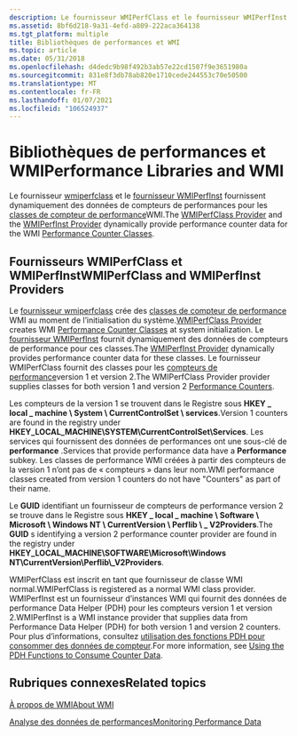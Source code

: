```yaml
---
description: Le fournisseur WMIPerfClass et le fournisseur WMIPerfInst fournissent dynamiquement des données de compteurs de performances pour les classes de compteur de performance WMI.
ms.assetid: 8bf6d218-9a31-4efd-a809-222aca364138
ms.tgt_platform: multiple
title: Bibliothèques de performances et WMI
ms.topic: article
ms.date: 05/31/2018
ms.openlocfilehash: d4dedc9b98f492b3ab57e22cd1507f9e3651980a
ms.sourcegitcommit: 831e8f3db78ab820e1710cede244553c70e50500
ms.translationtype: MT
ms.contentlocale: fr-FR
ms.lasthandoff: 01/07/2021
ms.locfileid: "106524937"
---
```

# <a name="performance-libraries-and-wmi"></a><span data-ttu-id="a0d09-103">Bibliothèques de performances et WMI</span><span class="sxs-lookup"><span data-stu-id="a0d09-103">Performance Libraries and WMI</span></span>

<span data-ttu-id="a0d09-104">Le fournisseur [wmiperfclass](wmiperfclass-provider.md) et le [fournisseur WMIPerfInst](wmiperfinst-provider.md) fournissent dynamiquement des données de compteurs de performances pour les [classes de compteur de performance](/windows/desktop/CIMWin32Prov/performance-counter-classes)WMI.</span><span class="sxs-lookup"><span data-stu-id="a0d09-104">The [WMIPerfClass Provider](wmiperfclass-provider.md) and the [WMIPerfInst Provider](wmiperfinst-provider.md) dynamically provide performance counter data for the WMI [Performance Counter Classes](/windows/desktop/CIMWin32Prov/performance-counter-classes).</span></span>

## <a name="wmiperfclass-and-wmiperfinst-providers"></a><span data-ttu-id="a0d09-105">Fournisseurs WMIPerfClass et WMIPerfInst</span><span class="sxs-lookup"><span data-stu-id="a0d09-105">WMIPerfClass and WMIPerfInst Providers</span></span>

<span data-ttu-id="a0d09-106">Le [fournisseur wmiperfclass](wmiperfclass-provider.md) crée des [classes de compteur de performance](/windows/desktop/CIMWin32Prov/performance-counter-classes) WMI au moment de l’initialisation du système.</span><span class="sxs-lookup"><span data-stu-id="a0d09-106">[WMIPerfClass Provider](wmiperfclass-provider.md) creates WMI [Performance Counter Classes](/windows/desktop/CIMWin32Prov/performance-counter-classes) at system initialization.</span></span> <span data-ttu-id="a0d09-107">Le [fournisseur WMIPerfInst](wmiperfinst-provider.md) fournit dynamiquement des données de compteurs de performance pour ces classes.</span><span class="sxs-lookup"><span data-stu-id="a0d09-107">The [WMIPerfInst Provider](wmiperfinst-provider.md) dynamically provides performance counter data for these classes.</span></span> <span data-ttu-id="a0d09-108">Le fournisseur WMIPerfClass fournit des classes pour les [compteurs de performance](/windows/desktop/PerfCtrs/performance-counters-portal)version 1 et version 2.</span><span class="sxs-lookup"><span data-stu-id="a0d09-108">The WMIPerfClass Provider provider supplies classes for both version 1 and version 2 [Performance Counters](/windows/desktop/PerfCtrs/performance-counters-portal).</span></span>

<span data-ttu-id="a0d09-109">Les compteurs de la version 1 se trouvent dans le Registre sous **HKEY \_ local \_ machine \\ System \\ CurrentControlSet \\ services**.</span><span class="sxs-lookup"><span data-stu-id="a0d09-109">Version 1 counters are found in the registry under **HKEY\_LOCAL\_MACHINE\\SYSTEM\\CurrentControlSet\\Services**.</span></span> <span data-ttu-id="a0d09-110">Les services qui fournissent des données de performances ont une sous-clé de **performance** .</span><span class="sxs-lookup"><span data-stu-id="a0d09-110">Services that provide performance data have a **Performance** subkey.</span></span> <span data-ttu-id="a0d09-111">Les classes de performance WMI créées à partir des compteurs de la version 1 n’ont pas de « compteurs » dans leur nom.</span><span class="sxs-lookup"><span data-stu-id="a0d09-111">WMI performance classes created from version 1 counters do not have "Counters" as part of their name.</span></span>

<span data-ttu-id="a0d09-112">Le **GUID** identifiant un fournisseur de compteurs de performance version 2 se trouve dans le Registre sous **HKEY \_ local \_ machine \\ Software \\ Microsoft \\ Windows NT \\ CurrentVersion \\ Perflib \\ \_ V2Providers**.</span><span class="sxs-lookup"><span data-stu-id="a0d09-112">The **GUID** s identifying a version 2 performance counter provider are found in the registry under **HKEY\_LOCAL\_MACHINE\\SOFTWARE\\Microsoft\\Windows NT\\CurrentVersion\\Perflib\\\_V2Providers**.</span></span>

<span data-ttu-id="a0d09-113">WMIPerfClass est inscrit en tant que fournisseur de classe WMI normal.</span><span class="sxs-lookup"><span data-stu-id="a0d09-113">WMIPerfClass is registered as a normal WMI class provider.</span></span> <span data-ttu-id="a0d09-114">WMIPerfInst est un fournisseur d’instances WMI qui fournit des données de performance Data Helper (PDH) pour les compteurs version 1 et version 2.</span><span class="sxs-lookup"><span data-stu-id="a0d09-114">WMIPerfInst is a WMI instance provider that supplies data from Performance Data Helper (PDH) for both version 1 and version 2 counters.</span></span> <span data-ttu-id="a0d09-115">Pour plus d’informations, consultez [utilisation des fonctions PDH pour consommer des données de compteur](/windows/desktop/PerfCtrs/using-the-pdh-functions-to-consume-counter-data).</span><span class="sxs-lookup"><span data-stu-id="a0d09-115">For more information, see [Using the PDH Functions to Consume Counter Data](/windows/desktop/PerfCtrs/using-the-pdh-functions-to-consume-counter-data).</span></span>

## <a name="related-topics"></a><span data-ttu-id="a0d09-116">Rubriques connexes</span><span class="sxs-lookup"><span data-stu-id="a0d09-116">Related topics</span></span>

<dl> <dt>

[<span data-ttu-id="a0d09-117">À propos de WMI</span><span class="sxs-lookup"><span data-stu-id="a0d09-117">About WMI</span></span>](about-wmi.md)
</dt> <dt>

[<span data-ttu-id="a0d09-118">Analyse des données de performances</span><span class="sxs-lookup"><span data-stu-id="a0d09-118">Monitoring Performance Data</span></span>](monitoring-performance-data.md)
</dt> </dl>

 

 

